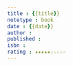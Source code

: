 ```yaml
---
title : {{title}}
notetype : book
date : {{date}}
author :
published :
isbn :
rating : ★★★★★☆☆☆☆☆
---
```


